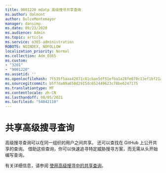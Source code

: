 ```yaml
---
title: 9001220 mdatp 高级搜寻共享查询
ms.author: dolmont
author: DulceMontemayor
manager: dansimp
ms.date: 09/23/2020
ms.audience: Admin
ms.topic: article
ms.service: o365-administration
ROBOTS: NOINDEX, NOFOLLOW
localization_priority: Normal
ms.collection: Adm_O365
ms.custom:
- "3201"
- "9001220"
ms.assetid: ''
ms.openlocfilehash: 7f535f5aaa42071c81cbae5df51efba1a28fe070c13ef1bf21a78b23c10f6bbb
ms.sourcegitcommit: b5f7da89a650d2915dc652449623c78be6247175
ms.translationtype: MT
ms.contentlocale: zh-CN
ms.lasthandoff: 08/05/2021
ms.locfileid: "54042110"
---
```

# <a name="sharing-advanced-hunting-queries"></a>共享高级搜寻查询

高级搜寻查询可以在同一组织的用户之间共享。 还可以查找在 GitHub 上公开共享的查询。 借助这些查询，你可以快速追寻特定威胁搜寻方案，而无需从头开始编写查询。
  
有关详细信息，请参阅 [使用高级搜寻中的共享查询](https://docs.microsoft.com/windows/security/threat-protection/microsoft-defender-atp/advanced-hunting-shared-queries)。
